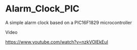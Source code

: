 # Alarm_Clock_PIC
A simple alarm clock based on a PIC16F1829 microcontroller

Video

https://www.youtube.com/watch?v=nzkVOlEkEuI
